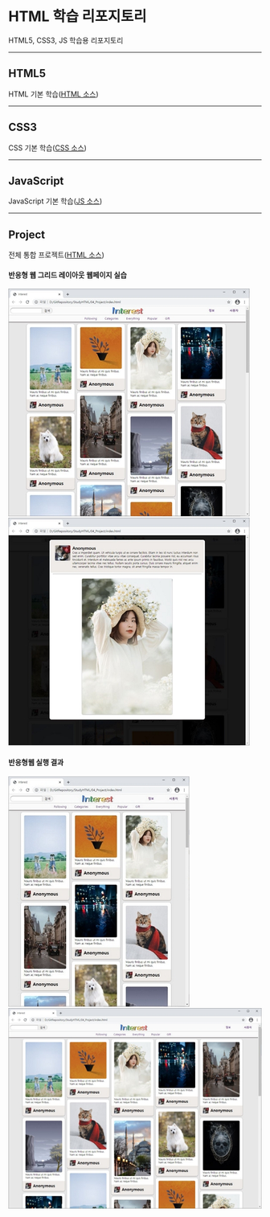 # HTML 학습 리포지토리
HTML5, CSS3, JS 학습용 리포지토리

-------------------------------------------------------------

## HTML5
HTML 기본 학습([HTML 소스](https://github.com/joohy97/StudyHTML/tree/main/01_HTML))



-------------------------------------------------------------

## CSS3
CSS 기본 학습([CSS 소스](https://github.com/joohy97/StudyHTML/tree/main/02_CSS))



-------------------------------------------------------------

## JavaScript
JavaScript 기본 학습([JS 소스](https://github.com/joohy97/StudyHTML/tree/main/03_javascript))



-------------------------------------------------------------


## Project
전체 통합 프로젝트([HTML 소스](https://github.com/joohy97/StudyHTML/blob/main/04_Project/index.html))
#### 반응형 웹 그리드 레이아웃 웹페이지 실습
![결과(전체레이아웃)](https://github.com/joohy97/StudyHTML/blob/main/ref_images/result1.JPG "전체레이아웃")
![결과(팝업레이아웃)](https://github.com/joohy97/StudyHTML/blob/main/ref_images/result2.JPG "팝업레이아웃")

#### 반응형웹 실행 결과
![결과(반응형웹3줄)](https://github.com/joohy97/StudyHTML/blob/main/ref_images/result_res3.JPG "반응형웹(3줄)")
![결과(반응형웹5줄)](https://github.com/joohy97/StudyHTML/blob/main/ref_images/result_res5.JPG "반응형웹(5줄)")
